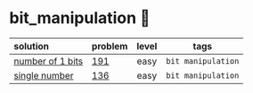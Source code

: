 # bit_manipulation 🔧
| solution |  problem | level | tags |
| :--- |:--- | :---: | :---: |
| [number of 1 bits](https://github.com/aliml92/leetcode/blob/9f959212064208afdf83d0cf5b46d60a24f0565f/bit_manipulation/number_of_1_bits_191/solution.go) | [191](https://leetcode.com/problems/number-of-1-bits/) | easy | `bit manipulation` |
| [single number](https://github.com/aliml92/leetcode/blob/9f959212064208afdf83d0cf5b46d60a24f0565f/bit_manipulation/single_number_136/solution.go) | [136](https://leetcode.com/problems/single-number/) | easy | `bit manipulation` |